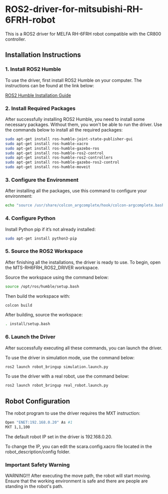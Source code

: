 # ROS2-driver-for-mitsubishi-RH-6FRH-robot

This is a ROS2 driver for MELFA RH-6FRH robot compatible with the CR800 controller.

## Installation Instructions

### 1. Install ROS2 Humble

To use the driver, first install ROS2 Humble on your computer. The instructions can be found at the link below:

[ROS2 Humble Installation Guide](https://docs.ros.org/en/humble/Installation/Ubuntu-Install-Debians.html)

### 2. Install Required Packages

After successfully installing ROS2 Humble, you need to install some necessary packages. Without them, you won't be able to run the driver. Use the commands below to install all the required packages:
```bash
sudo apt-get install ros-humble-joint-state-publisher-gui
sudo apt-get install ros-humble-xacro
sudo apt-get install ros-humble-gazebo-ros
sudo apt-get install ros-humble-ros2-control
sudo apt-get install ros-humble-ros2-controllers
sudo apt-get install ros-humble-gazebo-ros2-control
sudo apt-get install ros-humble-moveit
```

### 3. Configure the Environment
After installing all the packages, use this command to configure your environment:
```bash
echo "source /usr/share/colcon_argcomplete/hook/colcon-argcomplete.bash" >> ~/.bashrc
```
### 4. Configure Python
Install Python pip if it’s not already installed:
```bash
sudo apt-get install python3-pip
```
### 5. Source the ROS2 Workspace
After finishing all the installations, the driver is ready to use. To begin, open the MTS-RH6FRH_ROS2_DRIVER workspace.

Source the workspace using the command below:
```bash
source /opt/ros/humble/setup.bash
```
Then build the workspace with:
```bash
colcon build
```
After building, source the workspace:
```bash
. install/setup.bash
```
### 6. Launch the Driver
After successfully executing all these commands, you can launch the driver.

To use the driver in simulation mode, use the command below:
```bash
ros2 launch robot_bringup simulation.launch.py
```
To use the driver with a real robot, use the command below:
```bash
ros2 launch robot_bringup real_robot.launch.py
```
## Robot Configuration
The robot program to use the driver requires the MXT instruction:
```bash
Open "ENET:192.168.0.20" As #1
MXT 1,1,100
```
The default robot IP set in the driver is 192.168.0.20.

To change the IP, you can edit the scara.config.xacro file located in the robot_description/config folder.

### Important Safety Warning
WARNING!!! After executing the move path, the robot will start moving. Ensure that the working environment is safe and there are people are standing in the robot's path.
